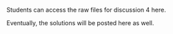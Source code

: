 Students can access the raw files for discussion 4 here.

Eventually, the solutions will be posted here as well.
